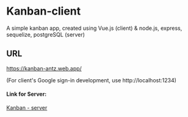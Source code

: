 # Kanban-client
A simple kanban app, created using Vue.js (client) & node.js, express, sequelize, postgreSQL (server)


## URL
https://kanban-antz.web.app/

(For client's Google sign-in development, use http://localhost:1234)


#### Link for Server:
[Kanban - server](https://github.com/AnthonyGunardi/kanban-server)


